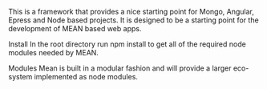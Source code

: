This is a framework that provides a nice starting point for Mongo, Angular, Epress and Node based projects.
It is designed to be a starting point for the development of MEAN based web apps.

Install
In the root directory run
npm install
to get all of the required node modules needed by MEAN.

Modules
Mean is built in a modular fashion and will provide a larger eco-system implemented as node modules.

